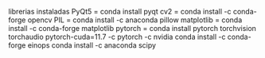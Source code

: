 librerias instaladas
PyQt5 = conda install pyqt
cv2 = conda install -c conda-forge opencv
PIL = conda install -c anaconda pillow
matplotlib = conda install -c conda-forge matplotlib
pytorch = conda install pytorch torchvision torchaudio pytorch-cuda=11.7 -c pytorch -c nvidia
conda install -c conda-forge einops
conda install -c anaconda scipy